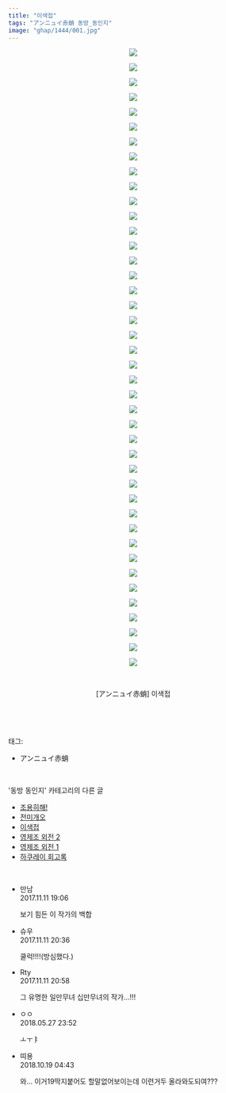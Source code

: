 ```yaml
---
title: "이색접"
tags: "アンニュイ赤蛸 동방_동인지"
image: "ghap/1444/001.jpg"
---
```

<div class="article">
<p style="text-align: center; clear: none; float: none;"><img src="{{ site.nasurl }}/ghap/1444/001.jpg"/></p>
<p style="text-align: center; clear: none; float: none;"><img src="{{ site.nasurl }}/ghap/1444/002.jpg"/></p>
<p style="text-align: center; clear: none; float: none;"><img src="{{ site.nasurl }}/ghap/1444/003.jpg"/></p>
<p style="text-align: center; clear: none; float: none;"><img src="{{ site.nasurl }}/ghap/1444/004.jpg"/></p>
<p style="text-align: center; clear: none; float: none;"><img src="{{ site.nasurl }}/ghap/1444/005.jpg"/></p>
<p style="text-align: center; clear: none; float: none;"><img src="{{ site.nasurl }}/ghap/1444/006.jpg"/></p>
<p style="text-align: center; clear: none; float: none;"><img src="{{ site.nasurl }}/ghap/1444/007.jpg"/></p>
<p style="text-align: center; clear: none; float: none;"><img src="{{ site.nasurl }}/ghap/1444/008.jpg"/></p>
<p style="text-align: center; clear: none; float: none;"><img src="{{ site.nasurl }}/ghap/1444/009.jpg"/></p>
<p style="text-align: center; clear: none; float: none;"><img src="{{ site.nasurl }}/ghap/1444/010.jpg"/></p>
<p style="text-align: center; clear: none; float: none;"><img src="{{ site.nasurl }}/ghap/1444/011.jpg"/></p>
<p style="text-align: center; clear: none; float: none;"><img src="{{ site.nasurl }}/ghap/1444/012.jpg"/></p>
<p style="text-align: center; clear: none; float: none;"><img src="{{ site.nasurl }}/ghap/1444/013.jpg"/></p>
<p style="text-align: center; clear: none; float: none;"><img src="{{ site.nasurl }}/ghap/1444/014.jpg"/></p>
<p style="text-align: center; clear: none; float: none;"><img src="{{ site.nasurl }}/ghap/1444/015.jpg"/></p>
<p style="text-align: center; clear: none; float: none;"><img src="{{ site.nasurl }}/ghap/1444/016.jpg"/></p>
<p style="text-align: center; clear: none; float: none;"><img src="{{ site.nasurl }}/ghap/1444/017.jpg"/></p>
<p style="text-align: center; clear: none; float: none;"><img src="{{ site.nasurl }}/ghap/1444/018.jpg"/></p>
<p style="text-align: center; clear: none; float: none;"><img src="{{ site.nasurl }}/ghap/1444/019.jpg"/></p>
<p style="text-align: center; clear: none; float: none;"><img src="{{ site.nasurl }}/ghap/1444/020.jpg"/></p>
<p style="text-align: center; clear: none; float: none;"><img src="{{ site.nasurl }}/ghap/1444/021.jpg"/></p>
<p style="text-align: center; clear: none; float: none;"><img src="{{ site.nasurl }}/ghap/1444/022.jpg"/></p>
<p style="text-align: center; clear: none; float: none;"><img src="{{ site.nasurl }}/ghap/1444/023.jpg"/></p>
<p style="text-align: center; clear: none; float: none;"><img src="{{ site.nasurl }}/ghap/1444/024.jpg"/></p>
<p style="text-align: center; clear: none; float: none;"><img src="{{ site.nasurl }}/ghap/1444/025.jpg"/></p>
<p style="text-align: center; clear: none; float: none;"><img src="{{ site.nasurl }}/ghap/1444/026.jpg"/></p>
<p style="text-align: center; clear: none; float: none;"><img src="{{ site.nasurl }}/ghap/1444/027.jpg"/></p>
<p style="text-align: center; clear: none; float: none;"><img src="{{ site.nasurl }}/ghap/1444/028.jpg"/></p>
<p style="text-align: center; clear: none; float: none;"><img src="{{ site.nasurl }}/ghap/1444/029.jpg"/></p>
<p style="text-align: center; clear: none; float: none;"><img src="{{ site.nasurl }}/ghap/1444/030.jpg"/></p>
<p style="text-align: center; clear: none; float: none;"><img src="{{ site.nasurl }}/ghap/1444/031.jpg"/></p>
<p style="text-align: center; clear: none; float: none;"><img src="{{ site.nasurl }}/ghap/1444/032.jpg"/></p>
<p style="text-align: center; clear: none; float: none;"><img src="{{ site.nasurl }}/ghap/1444/033.jpg"/></p>
<p style="text-align: center; clear: none; float: none;"><img src="{{ site.nasurl }}/ghap/1444/034.jpg"/></p>
<p style="text-align: center; clear: none; float: none;"><img src="{{ site.nasurl }}/ghap/1444/035.jpg"/></p>
<p style="text-align: center; clear: none; float: none;"><img src="{{ site.nasurl }}/ghap/1444/036.jpg"/></p>
<p style="text-align: center; clear: none; float: none;"><img src="{{ site.nasurl }}/ghap/1444/037.jpg"/></p>
<p style="text-align: center; clear: none; float: none;"><img src="{{ site.nasurl }}/ghap/1444/038.jpg"/></p>
<p style="text-align: center; clear: none; float: none;"><img src="{{ site.nasurl }}/ghap/1444/039.jpg"/></p>
<p style="text-align: center; clear: none; float: none;"><img src="{{ site.nasurl }}/ghap/1444/040.jpg"/></p>
<p style="text-align: center; clear: none; float: none;"><img src="{{ site.nasurl }}/ghap/1444/041.jpg"/></p>
<p style="text-align: center; clear: none; float: none;"><img src="{{ site.nasurl }}/ghap/1444/042.jpg"/></p>
<p style="text-align: center; clear: none; float: none;"><br/></p>
<p style="text-align: center; clear: none; float: none;">[アンニュイ赤蛸] 이색접</p>
<p><br/></p>
</div><br/>
<div class="tagTrail">
<p>태그: </p>
<ul>
<li>アンニュイ赤蛸</li>
</ul>
</div><br/>
<div class="another">
<p>'동방 동인지' 카테고리의 다른 글</p>
<ul>
<li><a href="/2016-08-09-ghap_1446">조용히해!</a></li>
<li><a href="/2016-08-09-ghap_1445">전미개오</a></li>
<li><a href="/2016-08-09-ghap_1444">이색접</a></li>
<li><a href="/2016-08-09-ghap_1443">영제조 외전 2</a></li>
<li><a href="/2016-08-09-ghap_1442">영제조 외전 1</a></li>
<li><a href="/2016-08-09-ghap_1441">하쿠레이 회고록</a></li>
</ul>
</div><br/>
<div class="cb_module cb_fluid">
<div class="cb_wrt cb_profile">
<div class="comment">
<ul>
<li class="cb_thumb_off" id="comment15127318">
<div class="cb_comment_area">
<div class="cb_info_area">
<div class="cb_section">
<span class="cb_nick_name">만남</span>
</div>
<div class="cb_section">
<span class="cb_date">2017.11.11 19:06 </span>
</div>
</div>
<div class="cb_dsc_comment">
<p class="cb_dsc">
											보기 힘든 이 작가의 백합
										</p>
</div>
</div></li>
<li class="cb_thumb_off" id="comment15127368">
<div class="cb_comment_area">
<div class="cb_info_area">
<div class="cb_section">
<span class="cb_nick_name">슈우</span>
</div>
<div class="cb_section">
<span class="cb_date">2017.11.11 20:36 </span>
</div>
</div>
<div class="cb_dsc_comment">
<p class="cb_dsc">
											쿨럭!!!!(방심했다.)
										</p>
</div>
</div></li>
<li class="cb_thumb_off" id="comment15127378">
<div class="cb_comment_area">
<div class="cb_info_area">
<div class="cb_section">
<span class="cb_nick_name">Rty</span>
</div>
<div class="cb_section">
<span class="cb_date">2017.11.11 20:58 </span>
</div>
</div>
<div class="cb_dsc_comment">
<p class="cb_dsc">
											그 유명한 일만무녀 십만무녀의 작가...!!!
										</p>
</div>
</div></li>
<li class="cb_thumb_off" id="comment15262718">
<div class="cb_comment_area">
<div class="cb_info_area">
<div class="cb_section">
<span class="cb_nick_name">ㅇㅇ</span>
</div>
<div class="cb_section">
<span class="cb_date">2018.05.27 23:52 </span>
</div>
</div>
<div class="cb_dsc_comment">
<p class="cb_dsc">
											ㅗㅜㅑ
										</p>
</div>
</div></li>
<li class="cb_thumb_off" id="comment15358077">
<div class="cb_comment_area">
<div class="cb_info_area">
<div class="cb_section">
<span class="cb_nick_name">띠용</span>
</div>
<div class="cb_section">
<span class="cb_date">2018.10.19 04:43 </span>
</div>
</div>
<div class="cb_dsc_comment">
<p class="cb_dsc">
											와... 이거19딱지붙어도 할말없어보이는데 이런거두 올라와도되여???
										</p>
</div>
</div></li>
</ul>
</div>
</div><!-- commentList close -->
</div><br/>
